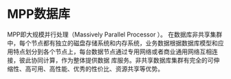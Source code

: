 # MPP数据库

MPP即大规模并行处理（Massively Parallel Processor ）。 在数据库非共享集群中，每个节点都有独立的磁盘存储系统和内存系统，业务数据根据数据库模型和应用特点划分到各个节点上，每台数据节点通过专用网络或者商业通用网络互相连接，彼此协同计算，作为整体提供数据 库服务。非共享数据库集群有完全的可伸缩性、高可用、高性能、优秀的性价比、资源共享等优势。



